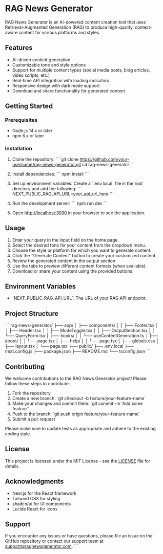 # RAG News Generator

RAG News Generator is an AI-powered content creation tool that uses Retrieval-Augmented Generation (RAG) to produce high-quality, context-aware content for various platforms and styles.

## Features

- AI-driven content generation
- Customizable tone and style options
- Support for multiple content types (social media posts, blog articles, video scripts, etc.)
- Real-time API integration with loading indicators
- Responsive design with dark mode support
- Download and share functionality for generated content

## Getting Started

### Prerequisites

- Node.js 14.x or later
- npm 6.x or later

### Installation

1. Clone the repository:
   \`\`\`
   git clone https://github.com/your-username/rag-news-generator.git
   cd rag-news-generator
   \`\`\`

2. Install dependencies:
   \`\`\`
   npm install
   \`\`\`

3. Set up environment variables:
   Create a \`.env.local\` file in the root directory and add the following:
   \`\`\`
   NEXT_PUBLIC_RAG_API_URL=your_api_url_here
   \`\`\`

4. Run the development server:
   \`\`\`
   npm run dev
   \`\`\`

5. Open [http://localhost:3000](http://localhost:3000) in your browser to see the application.

## Usage

1. Enter your query in the input field on the home page.
2. Select the desired tone for your content from the dropdown menu.
3. Choose the style or platform for which you want to generate content.
4. Click the "Generate Content" button to create your customized content.
5. Review the generated content in the output section.
6. Use the tabs to preview different content formats (when available).
7. Download or share your content using the provided buttons.

## Environment Variables

- \`NEXT_PUBLIC_RAG_API_URL\`: The URL of your RAG API endpoint.

## Project Structure

\`\`\`
rag-news-generator/
├── app/
│ ├── components/
│ │ ├── Footer.tsx
│ │ ├── Header.tsx
│ │ ├── ModeToggle.tsx
│ │ ├── OutputSection.tsx
│ │ └── QueryForm.tsx
│ ├── hooks/
│ │ └── useContentGeneration.ts
│ ├── about/
│ │ └── page.tsx
│ ├── help/
│ │ └── page.tsx
│ ├── globals.css
│ ├── layout.tsx
│ └── page.tsx
├── public/
├── .env.local
├── next.config.js
├── package.json
├── README.md
└── tsconfig.json
\`\`\`

## Contributing

We welcome contributions to the RAG News Generator project! Please follow these steps to contribute:

1. Fork the repository
2. Create a new branch: \`git checkout -b feature/your-feature-name\`
3. Make your changes and commit them: \`git commit -m 'Add some feature'\`
4. Push to the branch: \`git push origin feature/your-feature-name\`
5. Submit a pull request

Please make sure to update tests as appropriate and adhere to the existing coding style.

## License

This project is licensed under the MIT License - see the [LICENSE](LICENSE) file for details.

## Acknowledgments

- Next.js for the React framework
- Tailwind CSS for styling
- shadcn/ui for UI components
- Lucide React for icons

## Support

If you encounter any issues or have questions, please file an issue on the GitHub repository or contact our support team at support@ragnewsgenerator.com.
\`\`\`
